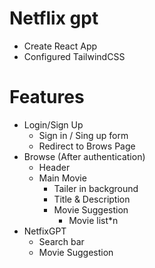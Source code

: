 # Netflix gpt

- Create React App
- Configured TailwindCSS 

# Features

- Login/Sign Up
  - Sign in / Sing up form
  - Redirect to Brows Page
- Browse (After authentication)
  - Header
  - Main Movie
    - Tailer in background
    - Title & Description
    - Movie Suggestion
      - Movie list*n
- NetfixGPT
  - Search bar 
  - Movie Suggestion